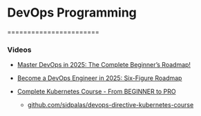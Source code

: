 # DevOps Programming
=======================


### Videos

* [Master DevOps in 2025: The Complete Beginner’s Roadmap!](https://youtu.be/5Z6Pqgpi_rE?si=Xsy0ZGv9Jy_eVEAi)
* [Become a DevOps Engineer in 2025: Six-Figure Roadmap](https://youtu.be/8s0DWeHuEaw?si=aTjiaqhaQUC-OWmh)

* [Complete Kubernetes Course - From BEGINNER to PRO](https://www.youtube.com/watch?v=2T86xAtR6Fo&t=2597s)
    * [github.com/sidpalas/devops-directive-kubernetes-course](https://github.com/sidpalas/devops-directive-kubernetes-course)
